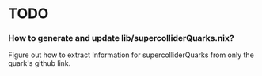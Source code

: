# TODO

### How to generate and update lib/supercolliderQuarks.nix?
Figure out how to extract Information for supercolliderQuarks from only the quark's github link.
